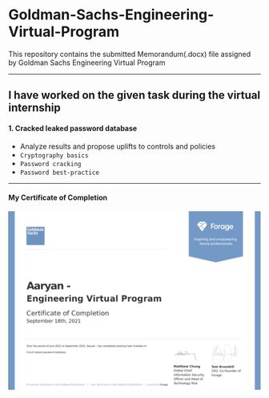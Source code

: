 # Goldman-Sachs-Engineering-Virtual-Program
This repository contains the submitted Memorandum(.docx) file assigned by Goldman Sachs Engineering Virtual Program

---
## I have worked on the given task during the virtual internship
#### 1. Cracked leaked password database
- Analyze results and propose uplifts to controls and policies
- `Cryptography basics` 
- `Password cracking`
- `Password best-practice`

---
#### My Certificate of Completion
![New](https://github.com/aaryan-manutd/Goldman-Sachs-Engineering-Virtual-Program/blob/main/Certficate%20of%20Completion.png)
